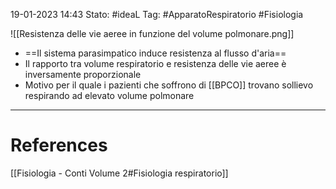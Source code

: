 19-01-2023 14:43
Stato: #ideaL 
Tag: #ApparatoRespiratorio #Fisiologia 

![[Resistenza delle vie aeree in funzione del volume polmonare.png]]

- ==Il sistema parasimpatico induce resistenza al flusso d'aria==
- Il rapporto tra volume respiratorio e resistenza delle vie aeree è inversamente proporzionale
- Motivo per il quale i pazienti che soffrono di [[BPCO]] trovano sollievo respirando ad elevato volume polmonare


---
# References 
[[Fisiologia  - Conti Volume 2#Fisiologia respiratorio]]
